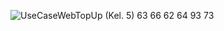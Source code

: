 ![UseCaseWebTopUp](https://github.com/user-attachments/assets/caed14f7-1912-4a4b-bb68-81c78786a9f9)
(Kel. 5)
63
66
62
64
93
73
